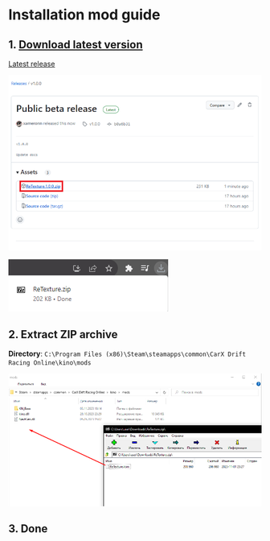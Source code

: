 # Installation mod guide

## 1. [Download latest version](https://github.com/xameronn/ReTexture/releases/latest/download/retexture.zip)
[Latest release](https://github.com/xameronn/ReTexture/releases/latest)

![releases](./images/releases.png)

![download](./images/downloadmod.png)

## 2. Extract ZIP archive
**Directory**: `C:\Program Files (x86)\Steam\steamapps\common\CarX Drift Racing Online\kino\mods`

![extractArchive](./images/extractArchive.png)

## 3. Done